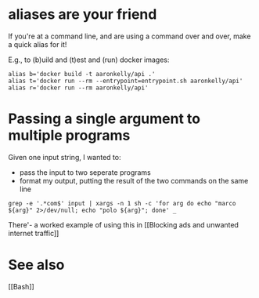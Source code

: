 # aliases are your friend

If you're at a command line, and are using a command over and over, make a quick alias for it!

E.g., to (b)uild and (t)est and (run) docker images:

```
alias b='docker build -t aaronkelly/api .'
alias t='docker run --rm --entrypoint=entrypoint.sh aaronkelly/api'
alias r='docker run --rm aaronkelly/api'
```

# Passing a single argument to multiple programs
Given one input string, I wanted to:
- pass the input to two seperate programs
- format my output, putting the result of the two commands on the same line

```
grep -e '.*com$' input | xargs -n 1 sh -c 'for arg do echo "marco ${arg}" 2>/dev/null; echo "polo ${arg}"; done' _
```

There'- a worked example of using this in [[Blocking ads and unwanted internet traffic]]

# See also
[[Bash]]
